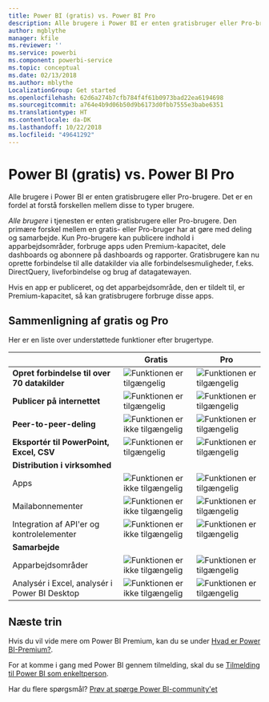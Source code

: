 ```yaml
---
title: Power BI (gratis) vs. Power BI Pro
description: Alle brugere i Power BI er enten gratisbruger eller Pro-bruger. Det er en fordel at forstå forskellen mellem disse to typer brugere.
author: mgblythe
manager: kfile
ms.reviewer: ''
ms.service: powerbi
ms.component: powerbi-service
ms.topic: conceptual
ms.date: 02/13/2018
ms.author: mblythe
LocalizationGroup: Get started
ms.openlocfilehash: 62d6a274b7cfb784f4f61b0973bad22ea6194698
ms.sourcegitcommit: a764e4b9d06b50d9b6173d0fbb7555e3babe6351
ms.translationtype: HT
ms.contentlocale: da-DK
ms.lasthandoff: 10/22/2018
ms.locfileid: "49641292"
---
```

# <a name="power-bi-free-vs-pro"></a>Power BI (gratis) vs. Power BI Pro

Alle brugere i Power BI er enten gratisbrugere eller Pro-brugere. Det er en fordel at forstå forskellen mellem disse to typer brugere.

*Alle brugere* i tjenesten er enten gratisbrugere eller Pro-brugere. Den primære forskel mellem en gratis- eller Pro-bruger har at gøre med deling og samarbejde. Kun Pro-brugere kan publicere indhold i apparbejdsområder, forbruge apps uden Premium-kapacitet, dele dashboards og abonnere på dashboards og rapporter. Gratisbrugere kan nu oprette forbindelse til alle datakilder via alle forbindelsesmuligheder, f.eks. DirectQuery, liveforbindelse og brug af datagatewayen.

Hvis en app er publiceret, og det apparbejdsområde, den er tildelt til, er Premium-kapacitet, så kan gratisbrugere forbruge disse apps.

## <a name="free-vs-pro-comparison"></a>Sammenligning af gratis og Pro
Her er en liste over understøttede funktioner efter brugertype.

|  | Gratis | Pro |
| --- | --- | --- |
| **Opret forbindelse til over 70 datakilder** |![Funktionen er tilgængelig](media/features-license-type/available.png) |![Funktionen er tilgængelig](media/features-license-type/available.png) |
| **Publicer på internettet** |![Funktionen er tilgængelig](media/features-license-type/available.png) |![Funktionen er tilgængelig](media/features-license-type/available.png) |
| **Peer-to-peer-deling** |![Funktionen er ikke tilgængelig](media/features-license-type/not-available.png) |![Funktionen er tilgængelig](media/features-license-type/available.png) |
| **Eksportér til PowerPoint, Excel, CSV** |![Funktionen er tilgængelig](media/features-license-type/available.png) |![Funktionen er tilgængelig](media/features-license-type/available.png) |
| **Distribution i virksomhed** | | |
| Apps |![Funktionen er ikke tilgængelig](media/features-license-type/not-available.png) |![Funktionen er tilgængelig](media/features-license-type/available.png) |
| Mailabonnementer |![Funktionen er ikke tilgængelig](media/features-license-type/not-available.png) |![Funktionen er tilgængelig](media/features-license-type/available.png) |
| Integration af API'er og kontrolelementer |![Funktionen er ikke tilgængelig](media/features-license-type/not-available.png) |![Funktionen er tilgængelig](media/features-license-type/available.png) |
| **Samarbejde** | | |
| Apparbejdsområder |![Funktionen er ikke tilgængelig](media/features-license-type/not-available.png) |![Funktionen er tilgængelig](media/features-license-type/available.png) |
| Analysér i Excel, analysér i Power BI Desktop |![Funktionen er ikke tilgængelig](media/features-license-type/not-available.png) |![Funktionen er tilgængelig](media/features-license-type/available.png) |

## <a name="next-steps"></a>Næste trin

Hvis du vil vide mere om Power BI Premium, kan du se under [Hvad er Power BI-Premium?](service-premium.md).

For at komme i gang med Power BI gennem tilmelding, skal du se [Tilmelding til Power BI som enkeltperson](service-self-service-signup-for-power-bi.md).

Har du flere spørgsmål? [Prøv at spørge Power BI-community'et](https://community.powerbi.com/)